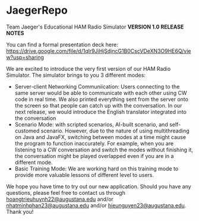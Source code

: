 # JaegerRepo
Team Jaeger's Educational HAM Radio Simulator
**VERSION 1.0 RELEASE NOTES**

You can find a formal presentation deck here: https://drive.google.com/file/d/1qlr9JiHjSdjncG1B0CscVDeXN3O9HE6Q/view?usp=sharing

We are excited to introduce the very first version of our HAM Radio Simulator. The simulator brings to you 3 different modes: 
- Server-client Networking Communiication: Users connecting to the same server would be able to communicate with each other using CW code in real time. We also printed everything sent from the server onto the screen so that people can catch up with the conversation. In our next release, we would introduce the English translator integrated into the conversation
- Scenario Mode: with scripted scenarios, AI-built scenario, and self-customed scenario. However, due to the nature of using multithreading on Java and JavaFX, switching between modes at a time might cause the program to function inaccurately. For example, when you are listening to a CW conversation and switch the modes without finishing it, the conversation might be played overlapped even if you are in a different mode.
- Basic Training Mode: We are working hard on this training mode to provide more valuable lessons of different level to users.

We hope you have time to try out our new application. Should you have any questions, please feel free to contact us through hoangtrieuhuynh22@augustana.edu and/or nhatminhphan23@augustana.edu and/or hieunguyen23@augustana.edu. Thank you! 

